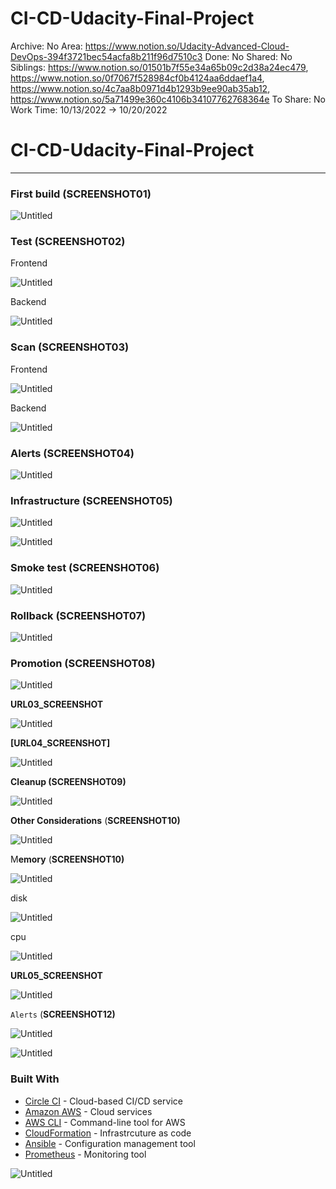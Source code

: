 # CI-CD-Udacity-Final-Project

Archive: No
Area: https://www.notion.so/Udacity-Advanced-Cloud-DevOps-394f3721bec54acfa8b211f96d7510c3
Done: No
Shared: No
Siblings: https://www.notion.so/01501b7f55e34a65b09c2d38a24ec479, https://www.notion.so/0f7067f528984cf0b4124aa6ddaef1a4, https://www.notion.so/4c7aa8b0971d4b1293b9ee90ab35ab12, https://www.notion.so/5a71499e360c4106b34107762768364e
To Share: No
Work Time: 10/13/2022 → 10/20/2022

# CI-CD-Udacity-Final-Project

---

### First build (**SCREENSHOT01)**

![Untitled](CI-CD-Udacity-Final-Project%204c7aa8b0971d4b1293b9ee90ab35ab12/Untitled.png)

### Test (**SCREENSHOT02)**

Frontend

![Untitled](CI-CD-Udacity-Final-Project%204c7aa8b0971d4b1293b9ee90ab35ab12/Untitled%201.png)

Backend

![Untitled](CI-CD-Udacity-Final-Project%204c7aa8b0971d4b1293b9ee90ab35ab12/Untitled%202.png)

### Scan (**SCREENSHOT03)**

Frontend

![Untitled](CI-CD-Udacity-Final-Project%204c7aa8b0971d4b1293b9ee90ab35ab12/Untitled%203.png)

Backend

![Untitled](CI-CD-Udacity-Final-Project%204c7aa8b0971d4b1293b9ee90ab35ab12/Untitled%204.png)

### Alerts (**SCREENSHOT04)**

![Untitled](CI-CD-Udacity-Final-Project%204c7aa8b0971d4b1293b9ee90ab35ab12/Untitled%205.png)

### ****Infrastructure**** (**SCREENSHOT05)**

![Untitled](CI-CD-Udacity-Final-Project%204c7aa8b0971d4b1293b9ee90ab35ab12/Untitled%206.png)

![Untitled](CI-CD-Udacity-Final-Project%204c7aa8b0971d4b1293b9ee90ab35ab12/Untitled%207.png)

### Smoke test (**SCREENSHOT06)**

![Untitled](CI-CD-Udacity-Final-Project%204c7aa8b0971d4b1293b9ee90ab35ab12/Untitled%208.png)

### ****Rollback**** (**SCREENSHOT07)**

![Untitled](CI-CD-Udacity-Final-Project%204c7aa8b0971d4b1293b9ee90ab35ab12/Untitled%209.png)

### ****Promotion**** (**SCREENSHOT08)**

![Untitled](CI-CD-Udacity-Final-Project%204c7aa8b0971d4b1293b9ee90ab35ab12/Untitled%2010.png)

**URL03_SCREENSHOT**

![Untitled](CI-CD-Udacity-Final-Project%204c7aa8b0971d4b1293b9ee90ab35ab12/Untitled%2011.png)

**[URL04_SCREENSHOT]**

![Untitled](CI-CD-Udacity-Final-Project%204c7aa8b0971d4b1293b9ee90ab35ab12/Untitled%2012.png)

**Cleanup (SCREENSHOT09)**

![Untitled](CI-CD-Udacity-Final-Project%204c7aa8b0971d4b1293b9ee90ab35ab12/Untitled%2013.png)

****Other Considerations**** (**SCREENSHOT10)**

![Untitled](CI-CD-Udacity-Final-Project%204c7aa8b0971d4b1293b9ee90ab35ab12/Untitled%2014.png)

M**emory** (**SCREENSHOT10)**

![Untitled](CI-CD-Udacity-Final-Project%204c7aa8b0971d4b1293b9ee90ab35ab12/Untitled%2015.png)

disk

![Untitled](CI-CD-Udacity-Final-Project%204c7aa8b0971d4b1293b9ee90ab35ab12/Untitled%2016.png)

cpu

![Untitled](CI-CD-Udacity-Final-Project%204c7aa8b0971d4b1293b9ee90ab35ab12/Untitled%2017.png)

**URL05_SCREENSHOT**

![Untitled](CI-CD-Udacity-Final-Project%204c7aa8b0971d4b1293b9ee90ab35ab12/Untitled%2018.png)

`Alerts` (**SCREENSHOT12)**

![Untitled](CI-CD-Udacity-Final-Project%204c7aa8b0971d4b1293b9ee90ab35ab12/Untitled%2019.png)

![Untitled](CI-CD-Udacity-Final-Project%204c7aa8b0971d4b1293b9ee90ab35ab12/Untitled%2020.png)

### **Built With**

- [Circle CI](https://github.com/eslamdyab21/CI-CD-Udacity-Final-Project/blob/main/www.circleci.com) - Cloud-based CI/CD service
- [Amazon AWS](https://aws.amazon.com/) - Cloud services
- [AWS CLI](https://aws.amazon.com/cli/) - Command-line tool for AWS
- [CloudFormation](https://aws.amazon.com/cloudformation/) - Infrastrcuture as code
- [Ansible](https://www.ansible.com/) - Configuration management tool
- [Prometheus](https://prometheus.io/) - Monitoring tool

![Untitled](CI-CD-Udacity-Final-Project%204c7aa8b0971d4b1293b9ee90ab35ab12/Untitled%2021.png)